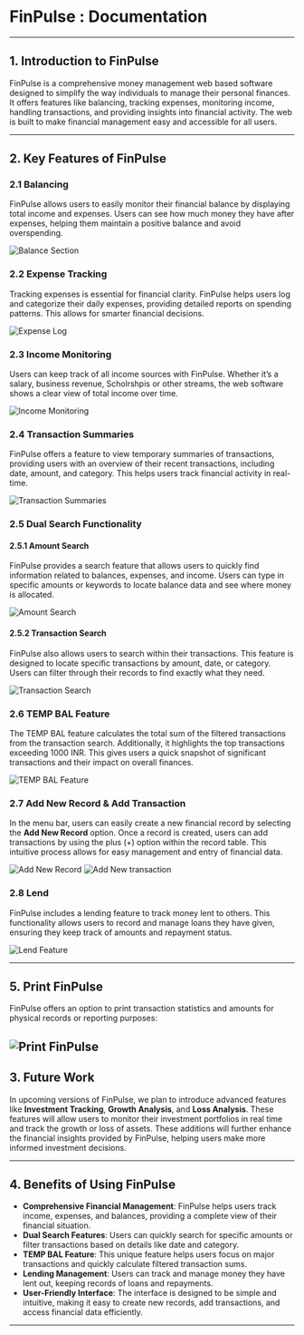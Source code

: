 # FinPulse : Documentation

---

## 1. Introduction to FinPulse

FinPulse is a comprehensive money management web based software designed to simplify the way individuals to manage their personal finances. It offers features like balancing, tracking expenses, monitoring income, handling transactions, and providing insights into financial activity. The web is built to make financial management easy and accessible for all users.

---

## 2. Key Features of FinPulse

### 2.1 Balancing  
FinPulse allows users to easily monitor their financial balance by displaying total income and expenses. Users can see how much money they have after expenses, helping them maintain a positive balance and avoid overspending.

![Balance Section](balanceDoc.jpg)

### 2.2 Expense Tracking  
Tracking expenses is essential for financial clarity. FinPulse helps users log and categorize their daily expenses, providing detailed reports on spending patterns. This allows for smarter financial decisions.

![Expense Log](expensesDoc.jpg)

### 2.3 Income Monitoring  
Users can keep track of all income sources with FinPulse. Whether it’s a salary, business revenue, Scholrshpis or other streams, the web software shows a clear view of total income over time.

![Income Monitoring](incomeDoc.jpg)

### 2.4 Transaction Summaries  
FinPulse offers a feature to view temporary summaries of transactions, providing users with an overview of their recent transactions, including date, amount, and category. This helps users track financial activity in real-time.

![Transaction Summaries](ieb.jpg)

### 2.5 Dual Search Functionality  

#### 2.5.1 Amount Search  
FinPulse provides a search feature that allows users to quickly find information related to balances, expenses, and income. Users can type in specific amounts or keywords to locate balance data and see where money is allocated.

![Amount Search](search.jpg)

#### 2.5.2 Transaction Search  
FinPulse also allows users to search within their transactions. This feature is designed to locate specific transactions by amount, date, or category. Users can filter through their records to find exactly what they need.

![Transaction Search](search.jpg)

### 2.6 TEMP BAL Feature  
The TEMP BAL feature calculates the total sum of the filtered transactions from the transaction search. Additionally, it highlights the top transactions exceeding 1000 INR. This gives users a quick snapshot of significant transactions and their impact on overall finances.

![TEMP BAL Feature](tran.jpg)

### 2.7 Add New Record & Add Transaction  
In the menu bar, users can easily create a new financial record by selecting the **Add New Record** option. Once a record is created, users can add transactions by using the plus (+) option within the record table. This intuitive process allows for easy management and entry of financial data.

![Add New Record ](addrecord.jpg)
![Add New transaction ](plus.jpg)

### 2.8 Lend  
FinPulse includes a lending feature to track money lent to others. This functionality allows users to record and manage loans they have given, ensuring they keep track of amounts and repayment status.

![Lend Feature](lend.jpg)

---

## 5. Print FinPulse

FinPulse offers an option to print transaction statistics and amounts for physical records or reporting purposes:

![ Print FinPulse](lrint.jpg)
---
## 3. Future Work

In upcoming versions of FinPulse, we plan to introduce advanced features like **Investment Tracking**, **Growth Analysis**, and **Loss Analysis**. These features will allow users to monitor their investment portfolios in real time and track the growth or loss of assets. These additions will further enhance the financial insights provided by FinPulse, helping users make more informed investment decisions.

---

## 4. Benefits of Using FinPulse

- **Comprehensive Financial Management**: FinPulse helps users track income, expenses, and balances, providing a complete view of their financial situation.
- **Dual Search Features**: Users can quickly search for specific amounts or filter transactions based on details like date and category.
- **TEMP BAL Feature**: This unique feature helps users focus on major transactions and quickly calculate filtered transaction sums.
- **Lending Management**: Users can track and manage money they have lent out, keeping records of loans and repayments.
- **User-Friendly Interface**: The interface is designed to be simple and intuitive, making it easy to create new records, add transactions, and access financial data efficiently.

---
